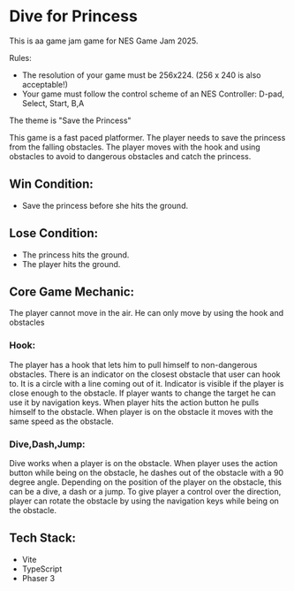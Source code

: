 # Dive for Princess

This is aa game jam game for NES Game Jam 2025.

Rules:

- The resolution of your game must be 256x224.  (256 x 240 is also acceptable!)
- Your game must follow the control scheme of an NES Controller: D-pad, Select, Start, B,A

The theme is "Save the Princess"

This game is a fast paced platformer. The player needs to save the princess from the falling obstacles.
The player moves with the hook and using obstacles to avoid to dangerous obstacles and catch the princess.

## Win Condition:

- Save the princess before she hits the ground.

## Lose Condition:

- The princess hits the ground.
- The player hits the ground.

## Core Game Mechanic:

The player cannot move in the air. He can only move by using the hook and obstacles

### **Hook**:
The player has a hook that lets him to pull himself to non-dangerous obstacles. 
There is an indicator on the closest obstacle that user can hook to. It is a circle with a line coming out of it.
Indicator is visible if the player is close enough to the obstacle.
If player wants to change the target he can use it by navigation keys.
When player hits the action button he pulls himself to the obstacle.
When player is on the obstacle it moves with the same speed as the obstacle.

### **Dive,Dash,Jump**:
Dive works when a player is on the obstacle.
When player uses the action button while being on the obstacle, he dashes out of the obstacle with a 90 degree angle.
Depending on the position of the player on the obstacle, this can be a dive, a dash or a jump.
To give player a control over the direction, player can rotate the obstacle by using the navigation keys while being on the obstacle.


## Tech Stack:

- Vite
- TypeScript
- Phaser 3
